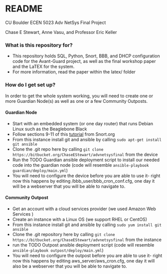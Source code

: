 # README #

CU Boulder ECEN 5023
Adv NetSys Final Project

Chase E Stewart, Anne Vasu, and Professor Eric Keller

### What is this repository for? ###

* This repository holds SQL, Python, Snort, BBB, and DHCP configuration code for the Avant-Guard project, as well as the final workshop paper and the LaTEX for the system.
* For more information, read the paper within the latex/ folder

### How do I get set up? ###
In order to get the whole system working, you will need to create one or more Guardian Node(s) as well as one or a few Community Outposts.

#### Guardian Node ####
* Start with an embedded system (or one day router) that runs Debian Linux such as the Beaglebone Black
* Follow sections 9-11 of this [tutorial](https://s3.amazonaws.com/snort-org-site/production/document_files/files/000/000/090/original/Snort_2.9.8.x_on_Ubuntu_12-14-15.pdf) from Snort.org
* From this instance install git and ansible by calling `sudo apt-get install git ansible`
* Clone the .git repo here by calling `git clone https://bitbucket.org/ChaseEStewart/advnetsysfinal` from the device
* Run the TODO Guardian ansible deployment script to install our needed code into the guardian node (code will resemble `ansible-playbook guardian/deploy/main.yml`)
* You will need to configure the device before you are able to use it- right now this happens by editing /bbb_user/bbb_cron_conf.cfg, one day it will be a webserver that you will be able to navigate to.

#### Community Outpost ####
* Get an account with a cloud services provider (we used Amazon Web Services )
* Create an instance with a Linux OS (we support RHEL or CentOS)
* From this instance install git and ansible by calling `sudo yum install git ansible`
* Clone the .git repository here by calling `git clone https://bitbucket.org/ChaseEStewart/advnetsysfinal` from the instance
* run the TODO Outpost ansible deployment script (code will resemble `ansible-playbook outpost/deploy/main.yml`)
* You will need to configure the outpost before you are able to use it- right now this happens by editing  aws_server/aws_cron.cfg, one day it will also be a webserver that you will be able to navigate to.